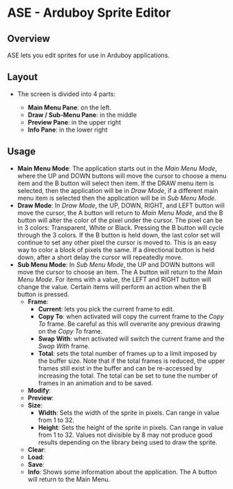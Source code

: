 # ASE - Arduboy Sprite Editor

## Overview
ASE lets you edit sprites for use in Arduboy applications.  

## Layout
- The screen is divided into 4 parts:

  - **Main Menu Pane**: on the left.
  - **Draw / Sub-Menu Pane**: in the middle
  - **Preview Pane**: in the upper right
  - **Info Pane**: in the lower right

## Usage

- **Main Menu Mode**:
The application starts out in the *Main Menu Mode*, where the UP and DOWN buttons will move the cursor to choose a menu item and the B button will select then item. If the DRAW menu item is selected, then the application will be in *Draw Mode*, if a different main menu item is selected then the application will be in *Sub Menu Mode*.
- **Draw Mode**:
In *Draw Mode*, the UP, DOWN, RIGHT, and LEFT button will move the cursor, the A button will return to *Main Menu Mode*, and the B button will alter the color of the pixel under the cursor.  The pixel can be in 3 colors: Transparent, White or Black.  Pressing the B button will cycle through the 3 colors.  If the B button is held down, the last color set will continue to set any other pixel the cursor is moved to.  This is an easy way to color a block of pixels the same. If a directional button is held down, after a short delay the cursor will repeatedly move.
- **Sub Menu Mode**: In *Sub Menu Mode*, the UP and DOWN buttons will move the cursor to choose an item. The A button will return to the *Main Menu Mode*. For items with a value, the LEFT and RIGHT button will change the value. Certain items will perform an action when the B button is pressed.
  - **Frame**: 
    - **Current**: lets you pick the current frame to edit.
    - **Copy To**: when activated will copy the current frame to the *Copy To* frame.  Be careful as this will overwrite any previous drawing on the *Copy To* frame.
    - **Swap With**: when activated will switch the current frame and the *Swap With* frame.
    - **Total**: sets the total number of frames up to a limit imposed by the buffer size.  Note that if the total frames is reduced, the upper frames still exist in the buffer and can be re-accessed by increasing the total.  The total can be set to tune the number of frames in an animation and to be saved.
  - **Modify**:
  - **Preview**:
  - **Size**: 
    - **Width**: Sets the width of the sprite in pixels.  Can range in value from 1 to 32.
    - **Height**: Sets the height of the sprite in pixels.  Can range in value from 1 to 32.  Values not divisible by 8 may not produce good results depending on the library being used to draw the sprite.
  - **Clear**:
  - **Load**:
  - **Save**:
  - **Info**: Shows some information about the application.  The A button will return to the Main Menu.
 
